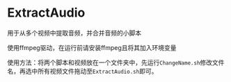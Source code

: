 # ExtractAudio
用于从多个视频中提取音频，并合并音频的小脚本

使用ffmpeg驱动，在运行前请安装ffmpeg且将其加入环境变量 

使用方法：将两个脚本和视频放在一个文件夹中，先运行`ChangeName.sh`修改文件名，再选中所有视频文件拖动至`ExtractAudio.sh`即可。
